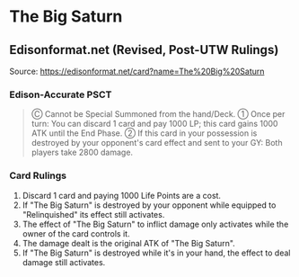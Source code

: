 # The Big Saturn

## Edisonformat.net (Revised, Post-UTW Rulings)

Source: https://edisonformat.net/card?name=The%20Big%20Saturn

### Edison-Accurate PSCT

> Ⓒ Cannot be Special Summoned from the hand/Deck.
> ① Once per turn: You can discard 1 card and pay 1000 LP; this card gains 1000 ATK until the End Phase.
> ② If this card in your possession is destroyed by your opponent's card effect and sent to your GY: Both players take 2800 damage.

### Card Rulings

1. Discard 1 card and paying 1000 Life Points are a cost.
2. If "The Big Saturn" is destroyed by your opponent while equipped to "Relinquished" its effect still activates.
3. The effect of "The Big Saturn" to inflict damage only activates while the owner of the card controls it.
4. The damage dealt is the original ATK of "The Big Saturn".
5. If "The Big Saturn" is destroyed while it's in your hand, the effect to deal damage still activates.
            